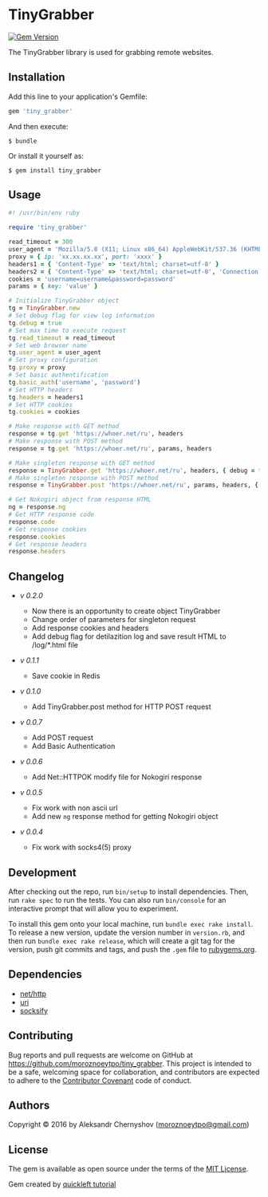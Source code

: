 # TinyGrabber

[<img src="https://badge.fury.io/rb/tiny_grabber.svg" alt="Gem Version" />](https://badge.fury.io/rb/tiny_grabber)

The TinyGrabber library is used for grabbing remote websites.

## Installation

Add this line to your application's Gemfile:

```ruby
gem 'tiny_grabber'
```

And then execute:

    $ bundle

Or install it yourself as:

    $ gem install tiny_grabber

## Usage

```ruby
#! /usr/bin/env ruby

require 'tiny_grabber'

read_timeout = 300
user_agent = 'Mozilla/5.0 (X11; Linux x86_64) AppleWebKit/537.36 (KHTML, like Gecko) Chrome/50.0.2661.94 Safari/537.36'
proxy = { ip: 'xx.xx.xx.xx', port: 'xxxx' }
headers1 = { 'Content-Type' => 'text/html; charset=utf-8' }
headers2 = { 'Content-Type' => 'text/html; charset=utf-8', 'Connection' => 'keep-alive' }
cookies = 'username=username&password=password'
params = { key: 'value' }

# Initialize TinyGrabber object
tg = TinyGrabber.new
# Set debug flag for view log information
tg.debug = true
# Set max time to execute request
tg.read_timeout = read_timeout
# Set web browser name
tg.user_agent = user_agent
# Set proxy configuration
tg.proxy = proxy
# Set basic authentification
tg.basic_auth('username', 'password')
# Set HTTP headers
tg.headers = headers1
# Set HTTP cookies
tg.cookies = cookies

# Make response with GET method
response = tg.get 'https://whoer.net/ru', headers
# Make response with POST method
response = tg.get 'https://whoer.net/ru', params, headers

# Make singleton response with GET method
response = TinyGrabber.get 'https://whoer.net/ru', headers, { debug = true, read_timeout = read_timeout ...}
# Make singleton response with POST method
response = TinyGrabber.post 'https://whoer.net/ru', params, headers, { debug = true, read_timeout = read_timeout ...}

# Get Nokogiri object from response HTML
ng = response.ng
# Get HTTP response code
response.code
# Get response cookies
response.cookies
# Get response headers
response.headers

```

## Changelog

* *v 0.2.0*
    * Now there is an opportunity to create object TinyGrabber
    * Change order of parameters for singleton request
    * Add response cookies and headers
    * Add debug flag for detilazition log and save result HTML to /log/*.html file

* *v 0.1.1*
    * Save cookie in Redis
* *v 0.1.0*
    * Add TinyGrabber.post method for HTTP POST request
* *v 0.0.7*
    * Add POST request
    * Add Basic Authentication
* *v 0.0.6*
    * Add Net::HTTPOK modify file for Nokogiri response
* *v 0.0.5*
    * Fix work with non ascii url
    * Add new `ng` response method for getting Nokogiri object
* *v 0.0.4*
    * Fix work with socks4(5) proxy

## Development

After checking out the repo, run `bin/setup` to install dependencies. Then, run `rake spec` to run the tests. You can also run `bin/console` for an interactive prompt that will allow you to experiment.

To install this gem onto your local machine, run `bundle exec rake install`. To release a new version, update the version number in `version.rb`, and then run `bundle exec rake release`, which will create a git tag for the version, push git commits and tags, and push the `.gem` file to [rubygems.org](https://rubygems.org).

## Dependencies

* [net/http](http://ruby-doc.org/stdlib-2.3.0/libdoc/net/http/rdoc/Net/HTTP.html)
* [uri](http://ruby-doc.org/stdlib-2.3.0/libdoc/uri/rdoc/URI.html)
* [socksify](http://socksify.rubyforge.org/)

## Contributing

Bug reports and pull requests are welcome on GitHub at https://github.com/moroznoeytpo/tiny_grabber. This project is intended to be a safe, welcoming space for collaboration, and contributors are expected to adhere to the [Contributor Covenant](http://contributor-covenant.org) code of conduct.

## Authors

Copyright © 2016 by Aleksandr Chernyshov (moroznoeytpo@gmail.com)

## License

The gem is available as open source under the terms of the [MIT License](http://opensource.org/licenses/MIT).

Gem created by [quickleft tutorial](https://quickleft.com/blog/engineering-lunch-series-step-by-step-guide-to-building-your-first-ruby-gem/)


